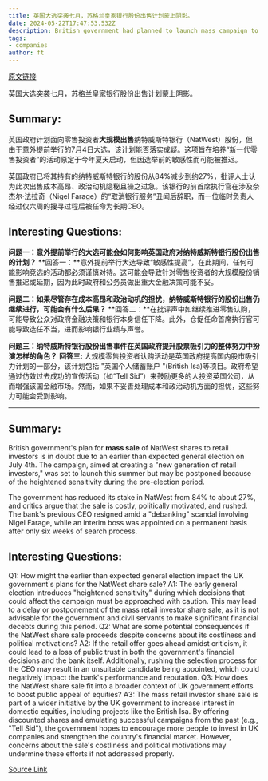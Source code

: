 ```yaml
---
title: 英国大选突袭七月，苏格兰皇家银行股份出售计划蒙上阴影。
date: 2024-05-22T17:47:53.532Z
description: British government had planned to launch mass campaign to retail investors as early as this summer
tags: 
- companies
author: ft
---
```


[原文链接](https://ft.com/content/7ad2a595-2c0e-452e-8b37-d6de14a31ab0)

英国大选突袭七月，苏格兰皇家银行股份出售计划蒙上阴影。

## Summary:
英国政府计划面向零售投资者**大规模出售**纳特威斯特银行（NatWest）股份，但由于意外提前举行的7月4日大选，该计划能否落实成疑。这项旨在培养“新一代零售投资者”的活动原定于今年夏天启动，但因选举前的敏感性而可能被推迟。

英国政府已将其持有的纳特威斯特银行的股份从84%减少到约27%，批评人士认为此次出售成本高昂、政治动机隐秘且操之过急。该银行的前首席执行官在涉及奈杰尔·法拉奇（Nigel Farage）的“取消银行服务”丑闻后辞职，而一位临时负责人经过仅六周的搜寻过程后被任命为长期CEO。

## Interesting Questions:
**问题一：意外提前举行的大选可能会如何影响英国政府对纳特威斯特银行股份出售的计划？**
**回答一：**意外提前举行大选导致“敏感性提高”，在此期间，任何可能影响竞选的活动都必须谨慎对待。这可能会导致针对零售投资者的大规模股份销售推迟或延期，因为此时政府和公务员做出重大金融决策可能不妥。

**问题二：如果尽管存在成本高昂和政治动机的担忧，纳特威斯特银行的股份出售仍继续进行，可能会有什么后果？**
**回答二：**在批评声中如继续推进零售认购，可能导致公众对政府金融决策和银行本身信任下降。此外，仓促任命首席执行官可能导致选任不当，进而影响银行业绩与声誉。

**问题三：纳特威斯特银行股份出售事件在英国政府提升股票吸引力的整体努力中扮演怎样的角色？**
**回答三:** 大规模零售投资者认购活动是英国政府提高国内股市吸引力计划的一部分，该计划包括 "英国个人储蓄账户 "(British Isa)等项目。政府希望通过仿效过去成功的宣传活动（如“Tell Sid”）来鼓励更多的人投资英国公司，从而增强该国金融市场。然而，如果不妥善处理成本和政治动机方面的担忧，这些努力可能会受到影响。

---

## Summary:
British government's plan for **mass sale** of NatWest shares to retail investors is in doubt due to an earlier than expected general election on July 4th. The campaign, aimed at creating a "new generation of retail investors," was set to launch this summer but may be postponed because of the heightened sensitivity during the pre-election period.

The government has reduced its stake in NatWest from 84% to about 27%, and critics argue that the sale is costly, politically motivated, and rushed. The bank's previous CEO resigned amid a "debanking" scandal involving Nigel Farage, while an interim boss was appointed on a permanent basis after only six weeks of search process.

## Interesting Questions:
Q1: How might the earlier than expected general election impact the UK government's plans for the NatWest share sale?
A1: The early general election introduces "heightened sensitivity" during which decisions that could affect the campaign must be approached with caution. This may lead to a delay or postponement of the mass retail investor share sale, as it is not advisable for the government and civil servants to make significant financial decebts during this period.
Q2: What are some potential consequences if the NatWest share sale proceeds despite concerns about its costliness and political motivations?
A2: If the retail offer goes ahead amidst criticism, it could lead to a loss of public trust in both the government's financial decisions and the bank itself. Additionally, rushing the selection process for the CEO may result in an unsuitable candidate being appointed, which could negatively impact the bank's performance and reputation.
Q3: How does the NatWest share sale fit into a broader context of UK government efforts to boost public appeal of equities?
A3: The mass retail investor share sale is part of a wider initiative by the UK government to increase interest in domestic equities, including projects like the British Isa. By offering discounted shares and emulating successful campaigns from the past (e.g., "Tell Sid"), the government hopes to encourage more people to invest in UK companies and strengthen the country's financial market. However, concerns about the sale's costliness and political motivations may undermine these efforts if not addressed properly.

[Source Link](https://ft.com/content/7ad2a595-2c0e-452e-8b37-d6de14a31ab0)

